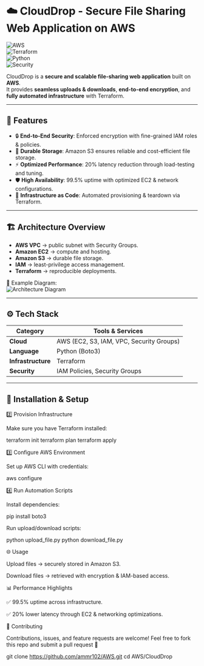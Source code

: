 # ☁️ CloudDrop - Secure File Sharing Web Application on AWS  

![AWS](https://img.shields.io/badge/AWS-Cloud-orange?logo=amazonaws&logoColor=white)  
![Terraform](https://img.shields.io/badge/IaC-Terraform-blueviolet?logo=terraform&logoColor=white)  
![Python](https://img.shields.io/badge/Python-Boto3-3776AB?logo=python&logoColor=white)  
![Security](https://img.shields.io/badge/Security-IAM-red?logo=awsiam&logoColor=white)  

CloudDrop is a **secure and scalable file-sharing web application** built on **AWS**.  
It provides **seamless uploads & downloads**, **end-to-end encryption**, and **fully automated infrastructure** with Terraform.  

---

## 🚀 Features
- 🔒 **End-to-End Security**: Enforced encryption with fine-grained IAM roles & policies.  
- 📂 **Durable Storage**: Amazon S3 ensures reliable and cost-efficient file storage.  
- ⚡ **Optimized Performance**: 20% latency reduction through load-testing and tuning.  
- 🛡️ **High Availability**: 99.5% uptime with optimized EC2 & network configurations.  
- 🤖 **Infrastructure as Code**: Automated provisioning & teardown via Terraform.  

---

## 🏗️ Architecture Overview
- **AWS VPC** → public subnet with Security Groups.  
- **Amazon EC2** → compute and hosting.  
- **Amazon S3** → durable file storage.  
- **IAM** → least-privilege access management.  
- **Terraform** → reproducible deployments.  

📌 Example Diagram:  
![Architecture Diagram](architecture-diagram.png)  

---

## ⚙️ Tech Stack
| Category        | Tools & Services |
|-----------------|------------------|
| **Cloud**       | AWS (EC2, S3, IAM, VPC, Security Groups) |
| **Language**    | Python (Boto3) |
| **Infrastructure** | Terraform |
| **Security**    | IAM Policies, Security Groups |

---

## 🔧 Installation & Setup


2️⃣ Provision Infrastructure

Make sure you have Terraform
 installed:

terraform init
terraform plan
terraform apply

3️⃣ Configure AWS Environment

Set up AWS CLI with credentials:

aws configure

4️⃣ Run Automation Scripts

Install dependencies:

pip install boto3


Run upload/download scripts:

python upload_file.py
python download_file.py

🌐 Usage

Upload files → securely stored in Amazon S3.

Download files → retrieved with encryption & IAM-based access.

📊 Performance Highlights

✅ 99.5% uptime across infrastructure.

✅ 20% lower latency through EC2 & networking optimizations.

🤝 Contributing

Contributions, issues, and feature requests are welcome!
Feel free to fork this repo and submit a pull request 🚀

git clone https://github.com/ammr102/AWS.git
cd AWS/CloudDrop
